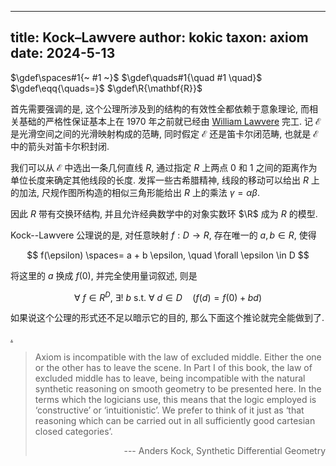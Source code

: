 
---
title: Kock–Lawvere
author: kokic
taxon: axiom
date: 2024-5-13
---

$\gdef\spaces#1{~ #1 ~}$
$\gdef\quads#1{\quad #1 \quad}$
$\gdef\eqq{\quads=}$
$\gdef\R{\mathbf{R}}$

首先需要强调的是, 这个公理所涉及到的结构的有效性全都依赖于意象理论, 而相关基础的严格性保证基本上在 1970 年之前就已经由 [William Lawvere](/person/william-lawvere) 完工. 记 $\mathcal{E}$ 是光滑空间之间的光滑映射构成的范畴, 同时假定 $\mathcal{E}$ 还是笛卡尔闭范畴, 也就是 $\mathcal{E}$ 中的箭头对笛卡尔积封闭. 

我们可以从 $\mathcal{E}$ 中选出一条几何直线 $R$, 通过指定 $R$ 上两点 $0$ 和 $1$ 之间的距离作为单位长度来确定其他线段的长度. 发挥一些古希腊精神, 线段的移动可以给出 $R$ 上的加法, 尺规作图所构造的相似三角形能给出 $R$ 上的乘法 $\gamma = \alpha\beta$. 

[](/data-structure/similar-triangle.typ#:block)

因此 $R$ 带有交换环结构, 并且允许经典数学中的对象实数环 $\R$ 成为 $R$ 的模型. 

Kock--Lawvere 公理说的是, 对任意映射 $f: D \to R$, 存在唯一的 $a,b \in R$, 使得 

$$ 
f(\epsilon) \spaces= a + b \epsilon, \quad \forall \epsilon \in D 
$$ 

将这里的 $a$ 换成 $f(0)$, 并完全使用量词叙述, 则是

$$ 
\forall ~ f \in R^D, ~ \exists! ~ b ~ \text{s.t.} ~ \forall ~ d \in D \quad (f(d) = f(0) + b d) 
$$

如果说这个公理的形式还不足以暗示它的目的, 那么下面这个推论就完全能做到了. 

[.](/data-structure/kock-lawvere-000A.md#:embed)

> Axiom is incompatible with the law of excluded middle.
Either the one or the other has to leave the scene. 
In Part I of this book, the law of excluded middle has to leave, 
being incompatible with the natural synthetic reasoning 
on smooth geometry to be presented here. 
In the terms which the logicians use, this means that 
the logic employed is ‘constructive’ or ‘intuitionistic’. 
We prefer to think of it just as ‘that reasoning 
which can be carried out in all sufficiently good 
cartesian closed categories’. <p style="text-align: right;">--- Anders Kock, Synthetic Differential Geometry</p>
